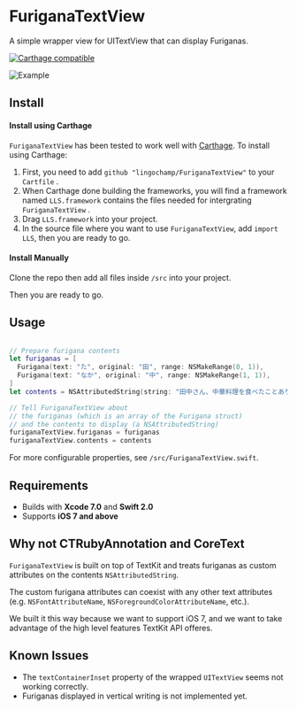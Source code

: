 # FuriganaTextView
A simple wrapper view for UITextView that can display Furiganas.

[![Carthage compatible](https://img.shields.io/badge/Carthage-compatible-4BC51D.svg?style=flat)](https://github.com/Carthage/Carthage)

![Example](https://raw.githubusercontent.com/Liulishuo-iOS/FuriganaTextView/master/img/example.png)

## Install

#### Install using Carthage

`FuriganaTextView` has been tested to work well with [Carthage](https://github.com/Carthage/Carthage). To install using Carthage:

1. First, you need to add `github "lingochamp/FuriganaTextView"` to your `Cartfile` .
2. When Carthage done building the frameworks, you will find a framework named `LLS.framework` contains the files needed for intergrating `FuriganaTextView` .
3. Drag `LLS.framework` into your project.
4. In the source file where you want to use `FuriganaTextView`, add `import LLS`, then you are ready to go.

#### Install Manually

Clone the repo then add all files inside `/src` into your project. 

Then you are ready to go.

## Usage

```swift

// Prepare furigana contents
let furiganas = [
  Furigana(text: "た", original: "田", range: NSMakeRange(0, 1)),
  Furigana(text: "なか", original: "中", range: NSMakeRange(1, 1)),
]
let contents = NSAttributedString(string: "田中さん、中華料理を食べたことありますか。")

// Tell FuriganaTextView about 
// the furiganas (which is an array of the Furigana struct) 
// and the contents to display (a NSAttributedString)
furiganaTextView.furiganas = furiganas
furiganaTextView.contents = contents

```

For more configurable properties, see `/src/FuriganaTextView.swift`.

## Requirements

* Builds with __Xcode 7.0__ and __Swift 2.0__
* Supports __iOS 7 and above__

## Why not CTRubyAnnotation and CoreText

`FuriganaTextView` is built on top of TextKit and treats furiganas as custom attributes on the contents `NSAttributedString`.

The custom furigana attributes can coexist with any other text attributes (e.g. `NSFontAttributeName`, `NSForegroundColorAttributeName`, etc.).

We built it this way because we want to support iOS 7, and we want to take advantage of the high level features TextKit API offeres.

## Known Issues

* The `textContainerInset` property of the wrapped `UITextView` seems not working correctly.
* Furiganas displayed in vertical writing is not implemented yet.


